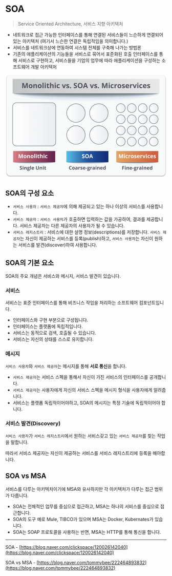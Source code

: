 # SOA
> Service Oriented Architecture, 서비스 지향 아키텍처

- 네트워크로 접근 가능한 인터페이스를 통해 연결된 서비스들이 느슨하게 연결되어 있는 아키텍처 (여기서 느슨한 연결은 독립적임을 의미합니다.)
- 서비스를 네트워크상에 연동하여 시스템 전체를 구축해 나가는 방법론
- 기존의 애플리케이션의 기능들을 서비스로 묶어서 표준화된 호출 인터페이스를 통해 서비스로 구현하고, 서비스들을 기업의 업무에 따라 애플리케이션을 구성하는 소프트웨어 개발 아키텍처

<p align="center">
  <img src="https://github.com/triflingness/CSnCT-Study/blob/main/IT%20Common%20Sense/images/SOA.png" width="700">
</p>

## SOA의 구성 요소

- `서비스 사용자` : `서비스 제공자`에 의해 제공되고 있는 하나 이상의 서비스를 사용합니다.
- `서비스 제공자` : `서비스 사용자`가 호출하면 입력하는 값을 가공하여, 결과를 제공합니다. 서비스 제공자는 다른 제공자의 사용자가 될 수 있습니다.
- `서비스 레지스트리` : 서비스에 대한 설명 정보(descriptions)를 저장합니다. `서비스 제공자`는 자신이 제공하는 서비스를 등록(publish)하고, `서비스 사용자`는 자신이 원하는 서비스를 발견(discover)하여 사용합니다.

## SOA의 기본 요소

SOA의 주요 개념은 서비스와 메시지, 서비스 발견이 있습니다.

### 서비스

서비스는 표준 인터페이스를 통해 비즈니스 작업을 처리하는 소프트웨어 컴포넌트입니다. 

- 인터페이스와 구현 부분으로 구성됩니다.
- 인터페이스는 플랫폼에 독립적입니다.
- 서비스는 동적으로 검색, 호출될 수 있습니다.
- 서비스는 자신의 상태를 스스로 유지합니다.

### 메시지

`서비스 사용자`와 `서비스 제공자`는 메시지를 통해 **서로 통신**을 합니다.

- `서비스 제공자`는 서비스 스펙을 통해서 자신이 가진 서비스의 인터페이스를 공개합니다.
- `서비스 제공자`는 사용자에게 자신의 서비스 스펙을 메시지 형식을 사용자에게 알려줍니다.
- 서비스는 플랫폼 독립적이어야하고, SOA의 메시지는 특정 기술에 독립적이어야 합니다.

### 서비스 발견(Discovery)

`서비스 사용자`가 `서비스 레지스트리`에서 원하는 서비스갖고 있는 `서비스 제공자`를 찾는 작업을 말합니다.

따라서 서비스 제공자는 자신이 제공하는 서비스를 서비스 레지스트리에 등록을 해야합니다.

## SOA vs MSA

서비스를 다루는 아키텍처이기에 MSA와 유사하지만 각 아키텍처가 다루는 접근 범위가 다릅니다.

- SOA는 전체적인 업무를 중심으로 접근하고, MSA는 하나의 서비스를 중심으로 접근합니다.
- SOA의 도구 예로 Mule, TIBCO가 있으며 MSA는 Docker, Kubernates가 있습니다.
- SOA는 SOAP 프로토콜을 사용하는 반면, MSA는 HTTP를 통해 통신을 합니다.

---

SOA - [https://blog.naver.com/clickspace/120026142040](https://blog.naver.com/clickspace/120026142040)

SOA vs MSA - [https://blog.naver.com/tommybee/222464893832](https://blog.naver.com/tommybee/222464893832)
